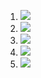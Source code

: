 
1. ![](https://github.com/ethan-cy/COGS121/blob/master/images/ad.PNG)
2. ![](https://github.com/ethan-cy/COGS121/blob/master/images/as.PNG)
3. ![](https://github.com/ethan-cy/COGS121/blob/master/images/Capture.PNG)
4. ![](https://github.com/ethan-cy/COGS121/blob/master/images/Capture1.PNG)
5. ![](https://github.com/ethan-cy/COGS121/blob/master/images/Capture2.PNG)
